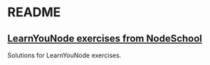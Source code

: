 # README

## [LearnYouNode exercises from NodeSchool](https://nodeschool.io/)

Solutions for LearnYouNode exercises.
